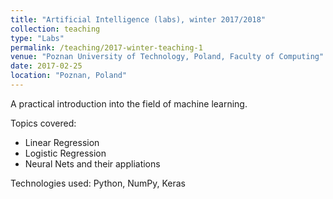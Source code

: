```yaml
---
title: "Artificial Intelligence (labs), winter 2017/2018"
collection: teaching
type: "Labs"
permalink: /teaching/2017-winter-teaching-1
venue: "Poznan University of Technology, Poland, Faculty of Computing"
date: 2017-02-25
location: "Poznan, Poland"
---
```

A practical introduction into the field of machine learning.

Topics covered:
* Linear Regression
* Logistic Regression
* Neural Nets and their appliations

Technologies used:
Python, NumPy, Keras
